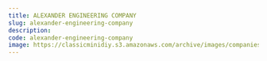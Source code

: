 ```yaml
---
title: ALEXANDER ENGINEERING COMPANY
slug: alexander-engineering-company
description:
code: alexander-engineering-company
image: https://classicminidiy.s3.amazonaws.com/archive/images/companies/wpf0ae631d_06.png
---
```


<!-- Content of the page -->

##

    